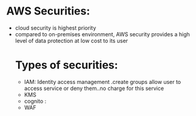 # AWS Securities:
- cloud security is highest priority
- compared to on-premises environment, AWS security provides a high level of data protection at low cost to its user
  # Types of securities:
  - IAM: Identity access management .create groups allow user to access service or deny them..no charge for this service
  - KMS
  - cognito :
  - WAF
